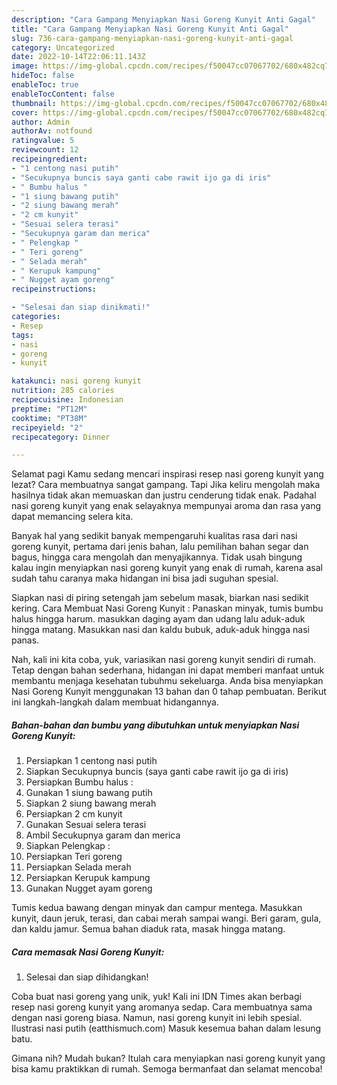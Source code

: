```yaml
---
description: "Cara Gampang Menyiapkan Nasi Goreng Kunyit Anti Gagal"
title: "Cara Gampang Menyiapkan Nasi Goreng Kunyit Anti Gagal"
slug: 736-cara-gampang-menyiapkan-nasi-goreng-kunyit-anti-gagal
category: Uncategorized
date: 2022-10-14T22:06:11.143Z
image: https://img-global.cpcdn.com/recipes/f50047cc07067702/680x482cq70/nasi-goreng-kunyit-foto-resep-utama.jpg
hideToc: false
enableToc: true
enableTocContent: false
thumbnail: https://img-global.cpcdn.com/recipes/f50047cc07067702/680x482cq70/nasi-goreng-kunyit-foto-resep-utama.jpg
cover: https://img-global.cpcdn.com/recipes/f50047cc07067702/680x482cq70/nasi-goreng-kunyit-foto-resep-utama.jpg
author: Admin
authorAv: notfound
ratingvalue: 5
reviewcount: 12
recipeingredient:
- "1 centong nasi putih"
- "Secukupnya buncis saya ganti cabe rawit ijo ga di iris"
- " Bumbu halus "
- "1 siung bawang putih"
- "2 siung bawang merah"
- "2 cm kunyit"
- "Sesuai selera terasi"
- "Secukupnya garam dan merica"
- " Pelengkap "
- " Teri goreng"
- " Selada merah"
- " Kerupuk kampung"
- " Nugget ayam goreng"
recipeinstructions:

- "Selesai dan siap dinikmati!"
categories:
- Resep
tags:
- nasi
- goreng
- kunyit

katakunci: nasi goreng kunyit 
nutrition: 285 calories
recipecuisine: Indonesian
preptime: "PT12M"
cooktime: "PT38M"
recipeyield: "2"
recipecategory: Dinner

---
```



Selamat pagi Kamu sedang mencari inspirasi resep nasi goreng kunyit yang lezat? Cara membuatnya sangat gampang. Tapi Jika keliru mengolah maka hasilnya tidak akan memuaskan dan justru cenderung tidak enak. Padahal nasi goreng kunyit yang enak selayaknya mempunyai aroma dan rasa yang dapat memancing selera kita.


Banyak hal yang sedikit banyak mempengaruhi kualitas rasa dari nasi goreng kunyit, pertama dari jenis bahan, lalu pemilihan bahan segar dan bagus, hingga cara mengolah dan menyajikannya. Tidak usah bingung kalau ingin menyiapkan nasi goreng kunyit yang enak di rumah, karena asal sudah tahu caranya maka hidangan ini bisa jadi suguhan spesial.

Siapkan nasi di piring setengah jam sebelum masak, biarkan nasi sedikit kering. Cara Membuat Nasi Goreng Kunyit : Panaskan minyak, tumis bumbu halus hingga harum. masukkan daging ayam dan udang lalu aduk-aduk hingga matang. Masukkan nasi dan kaldu bubuk, aduk-aduk hingga nasi panas.


Nah, kali ini kita coba, yuk, variasikan nasi goreng kunyit sendiri di rumah. Tetap dengan bahan sederhana, hidangan ini dapat memberi manfaat untuk membantu menjaga kesehatan tubuhmu sekeluarga. Anda bisa menyiapkan Nasi Goreng Kunyit menggunakan 13 bahan dan 0 tahap pembuatan. Berikut ini langkah-langkah dalam membuat hidangannya.

<!--inarticleads1-->

##### Bahan-bahan dan bumbu yang dibutuhkan untuk menyiapkan Nasi Goreng Kunyit:

1. Persiapkan 1 centong nasi putih
1. Siapkan Secukupnya buncis (saya ganti cabe rawit ijo ga di iris)
1. Persiapkan  Bumbu halus :
1. Gunakan 1 siung bawang putih
1. Siapkan 2 siung bawang merah
1. Persiapkan 2 cm kunyit
1. Gunakan Sesuai selera terasi
1. Ambil Secukupnya garam dan merica
1. Siapkan  Pelengkap :
1. Persiapkan  Teri goreng
1. Persiapkan  Selada merah
1. Persiapkan  Kerupuk kampung
1. Gunakan  Nugget ayam goreng


Tumis kedua bawang dengan minyak dan campur mentega. Masukkan kunyit, daun jeruk, terasi, dan cabai merah sampai wangi. Beri garam, gula, dan kaldu jamur. Semua bahan diaduk rata, masak hingga matang. 

<!--inarticleads2-->

##### Cara memasak Nasi Goreng Kunyit:


1. Selesai dan siap dihidangkan!

Coba buat nasi goreng yang unik, yuk! Kali ini IDN Times akan berbagi resep nasi goreng kunyit yang aromanya sedap. Cara membuatnya sama dengan nasi goreng biasa. Namun, nasi goreng kunyit ini lebih spesial. Ilustrasi nasi putih (eatthismuch.com) Masuk kesemua bahan dalam lesung batu. 

Gimana nih? Mudah bukan? Itulah cara menyiapkan nasi goreng kunyit yang bisa kamu praktikkan di rumah. Semoga bermanfaat dan selamat mencoba!

